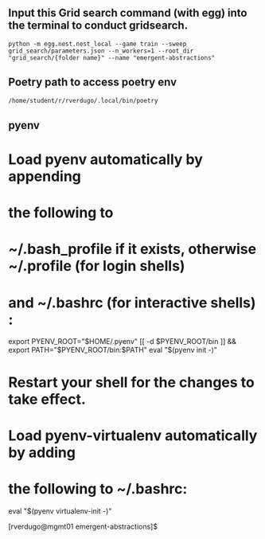 ## Input this Grid search command (with egg) into the terminal to conduct gridsearch. 

```
python -m egg.nest.nest_local --game train --sweep grid_search/parameters.json --n_workers=1 --root_dir "grid_search/{folder name}" --name "emergent-abstractions"
```

## Poetry path to access poetry env
```bash
/home/student/r/rverdugo/.local/bin/poetry
```

## pyenv
# Load pyenv automatically by appending
# the following to
# ~/.bash_profile if it exists, otherwise ~/.profile (for login shells)
# and ~/.bashrc (for interactive shells) :

export PYENV_ROOT="$HOME/.pyenv"
[[ -d $PYENV_ROOT/bin ]] && export PATH="$PYENV_ROOT/bin:$PATH"
eval "$(pyenv init -)"

# Restart your shell for the changes to take effect.

# Load pyenv-virtualenv automatically by adding
# the following to ~/.bashrc:

eval "$(pyenv virtualenv-init -)"

[rverdugo@mgmt01 emergent-abstractions]$